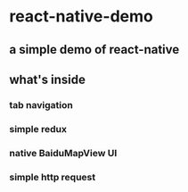 # react-native-demo

## a simple demo of react-native

## what's inside
### tab navigation
### simple redux 
### native BaiduMapView UI
### simple http request
